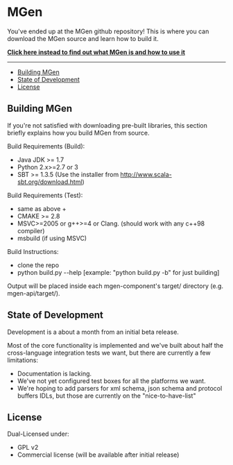 # MGen

You've ended up at the MGen github repository!
This is where you can download the MGen source and learn how to build it. 

**[Click here instead to find out what MGen is and how to use it](http://culvertsoft.github.io/mgen/)**

---

* [Building MGen](#building-mgen)
* [State of Development](#state-of-development)
* [License](#license)


## Building MGen

If you're not satisfied with downloading pre-built libraries, this section briefly explains how you build MGen from source.

Build Requirements (Build):
  * Java JDK >= 1.7
  * Python 2.x>=2.7 or 3
  * SBT >= 1.3.5 (Use the installer from http://www.scala-sbt.org/download.html)

Build Requirements (Test):
  * same as above +
  * CMAKE >= 2.8
  * MSVC>=2005 or g++>=4 or Clang. (should work with any c++98 compiler)
  * msbuild (if using MSVC)

Build Instructions:
  * clone the repo
  * python build.py --help [example: "python build.py -b" for just building]

Output will be placed inside each mgen-component's target/ directory (e.g. mgen-api/target/).
 

## State of Development

Development is a about a month from an initial beta release. 

Most of the core functionality is implemented and we've built about half the cross-language integration tests we want, but there are currently a few limitations:
 - Documentation is lacking.
 - We've not yet configured test boxes for all the platforms we want.
 - We're hoping to add parsers for xml schema, json schema and protocol buffers IDLs, but those are currently on the "nice-to-have-list"


## License

Dual-Licensed under:
 * GPL v2
 * Commercial license (will be available after initial release)
